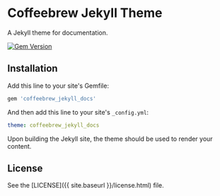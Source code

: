 # Coffeebrew Jekyll Theme

A Jekyll theme for documentation.

[![Gem Version](https://badge.fury.io/rb/coffeebrew_jekyll_docs.svg)](https://badge.fury.io/rb/coffeebrew_jekyll_docs)

## Installation

Add this line to your site's Gemfile:

```ruby
gem 'coffeebrew_jekyll_docs'
```

And then add this line to your site's `_config.yml`:

```yml
theme: coffeebrew_jekyll_docs
```

Upon building the Jekyll site, the theme should be used to render your content.

## License

See the [LICENSE]({{ site.baseurl }}/license.html) file.
